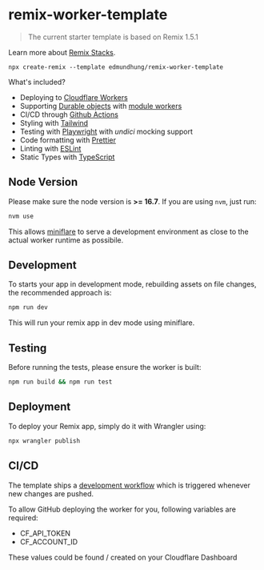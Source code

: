 # remix-worker-template


> The current starter template is based on Remix 1.5.1

Learn more about [Remix Stacks](https://remix.run/stacks).

```
npx create-remix --template edmundhung/remix-worker-template
```

What's included?

- Deploying to [Cloudflare Workers](https://workers.cloudflare.com/)
- Supporting [Durable objects](https://developers.cloudflare.com/workers/learning/using-durable-objects) with [module workers](https://developers.cloudflare.com/workers/learning/migrating-to-module-workers/)
- CI/CD through [Github Actions](https://github.com/features/actions)
- Styling with [Tailwind](https://tailwindcss.com/)
- Testing with [Playwright](playwright.dev/) with _undici_ mocking support
- Code formatting with [Prettier](https://prettier.io)
- Linting with [ESLint](https://eslint.org)
- Static Types with [TypeScript](https://typescriptlang.org)

## Node Version

Please make sure the node version is **>= 16.7**. If you are using `nvm`, just run:

```sh
nvm use
```

This allows [miniflare](https://github.com/cloudflare/miniflare) to serve a development environment as close to the actual worker runtime as possibile.

## Development

To starts your app in development mode, rebuilding assets on file changes, the recommended approach is:

```sh
npm run dev
```

This will run your remix app in dev mode using miniflare.

## Testing

Before running the tests, please ensure the worker is built:

```sh
npm run build && npm run test
```

## Deployment

To deploy your Remix app, simply do it with Wrangler using:

```sh
npx wrangler publish
```

## CI/CD

The template ships a [development workflow](./.github/workflows/development.yml) which is triggered whenever new changes are pushed.

To allow GitHub deploying the worker for you, following variables are required:

- CF_API_TOKEN
- CF_ACCOUNT_ID

These values could be found / created on your Cloudflare Dashboard
